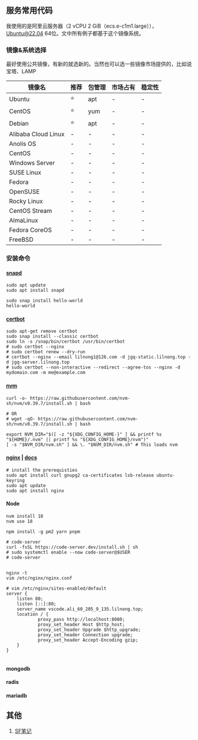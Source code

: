 ## 服务常用代码

我使用的是阿里云服务器（2 vCPU 2 GiB（ecs.e-c1m1.large）），Ubuntu@22.04 64位。文中所有例子都基于这个镜像系统。

### 镜像&系统选择

最好使用公共镜像，有新的就选新的。当然也可以选一些镜像市场提供的，比如说宝塔、LAMP

| 镜像名 | 推荐 | 包管理 | 市场占有 | 稳定性 |
| - | - | - | - | - |
| Ubuntu | ⭐️ | apt | - | - |
| CentOS | ⭐️ | yum | - | - |
| Debian | ⭐️ | apt | - | - |
| Alibaba Cloud Linux | - | - | - | - |
| Anolis OS | - | - | - | - |
| CentOS | - | - | - | - |
| Windows Server | - | - | - | - |
| SUSE Linux | - | - | - | - |
| Fedora | - | - | - | - |
| OpenSUSE | - | - | - | - |
| Rocky Linux | - | - | - | - |
| CentOS Stream | - | - | - | - |
| AlmaLinux | - | - | - | - |
| Fedora CoreOS | - | - | - | - |
| FreeBSD | - | - | - | - |


### 安装命令
#### [snapd](https://snapcraft.io/docs/installing-snapd)
```shell
sudo apt update
sudo apt install snapd

sudo snap install hello-world
hello-world
```

#### [certbot](https://certbot.eff.org/instructions?ws=nginx&os=arch)
```shell
sudo apt-get remove certbot
sudo snap install --classic certbot
sudo ln -s /snap/bin/certbot /usr/bin/certbot
# sudo certbot --nginx
# sudo certbot renew --dry-run
# certbot --nginx --email lilnong1@126.com -d jgq-static.lilnong.top -d jgq-server.lilnong.top
# sudo certbot --non-interactive --redirect --agree-tos --nginx -d mydomain.com -m me@example.com

```


#### [nvm](https://github.com/nvm-sh/nvm) 
```shell
curl -o- https://raw.githubusercontent.com/nvm-sh/nvm/v0.39.7/install.sh | bash

# OR
# wget -qO- https://raw.githubusercontent.com/nvm-sh/nvm/v0.39.7/install.sh | bash

export NVM_DIR="$([ -z "${XDG_CONFIG_HOME-}" ] && printf %s "${HOME}/.nvm" || printf %s "${XDG_CONFIG_HOME}/nvm")"
[ -s "$NVM_DIR/nvm.sh" ] && \. "$NVM_DIR/nvm.sh" # This loads nvm
```
#### [nginx](https://github.com/nginx/nginx) | [docs](https://nginx.org/en/docs/install.html)
```shell
# install the prerequisties
sudo apt install curl gnupg2 ca-certificates lsb-release ubuntu-keyring
sudo apt update
sudo apt install nginx
```

#### Node
```shell
nvm install 18
nvm use 18

npm install -g pm2 yarn pnpm

# code-server
curl -fsSL https://code-server.dev/install.sh | sh
# sudo systemctl enable --now code-server@$USER
# code-server


```

```
nginx -t
vim /etc/nginx/nginx.conf

```

```nginx
# vim /etc/nginx/sites-enabled/default
server {
    listen 80;
    listen [::]:80;
    server_name vscode.ali_60_205_9_135.lilnong.top;
    location / {
            proxy_pass http://localhost:8080;
            proxy_set_header Host $http_host;
            proxy_set_header Upgrade $http_upgrade;
            proxy_set_header Connection upgrade;
            proxy_set_header Accept-Encoding gzip;
    }
}
  
```

#### mongodb
#### radis
#### mariadb

## 其他
1. [SF笔记](https://segmentfault.com/n/1330000023372599)